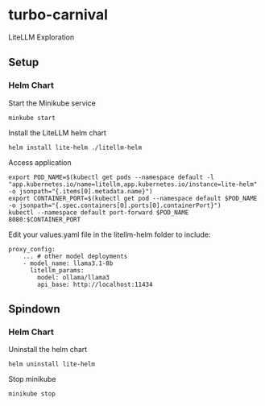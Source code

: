 # turbo-carnival
LiteLLM Exploration

## Setup

### Helm Chart
Start the Minikube service
```
minkube start 
```

Install the LiteLLM helm chart
```
helm install lite-helm ./litellm-helm
```

Access application
```
export POD_NAME=$(kubectl get pods --namespace default -l "app.kubernetes.io/name=litellm,app.kubernetes.io/instance=lite-helm" -o jsonpath="{.items[0].metadata.name}")
export CONTAINER_PORT=$(kubectl get pod --namespace default $POD_NAME -o jsonpath="{.spec.containers[0].ports[0].containerPort}")
kubectl --namespace default port-forward $POD_NAME 8080:$CONTAINER_PORT
```

Edit your values.yaml file in the litellm-helm folder to include:
```
proxy_config:
    ... # other model deployments
    - model_name: llama3.1-8b
      litellm_params:
        model: ollama/llama3
        api_base: http://localhost:11434
```

## Spindown

### Helm Chart
Uninstall the helm chart
```
helm uninstall lite-helm
```

Stop minikube
```
minikube stop
```
